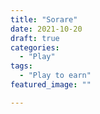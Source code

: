 ```yaml
---
title: "Sorare"
date: 2021-10-20
draft: true
categories:
  - "Play"
tags:
  - "Play to earn"
featured_image: ""

---
```

